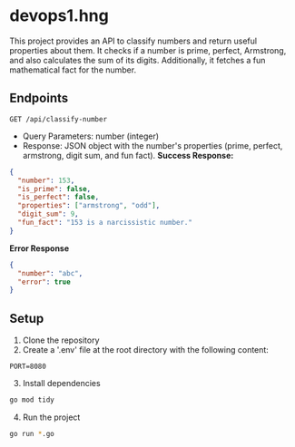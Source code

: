 # devops1.hng
This project provides an API to classify numbers and return useful properties about them. It checks if a number is prime, perfect, Armstrong, and also calculates the sum of its digits. Additionally, it fetches a fun mathematical fact for the number.

## Endpoints
`GET /api/classify-number`
- Query Parameters: number (integer)
- Response: JSON object with the number's properties (prime, perfect, armstrong, digit sum, and fun fact).
**Success Response:**
```json
{
  "number": 153,
  "is_prime": false,
  "is_perfect": false,
  "properties": ["armstrong", "odd"],
  "digit_sum": 9,
  "fun_fact": "153 is a narcissistic number."
}
```
**Error Response**
```json
{
  "number": "abc",
  "error": true
}
```

## Setup
1. Clone the repository
2. Create a '.env' file at the root directory with the following content:
```
PORT=8080
```
3. Install dependencies
```bash
go mod tidy
```
4. Run the project
```bash
go run *.go
```
